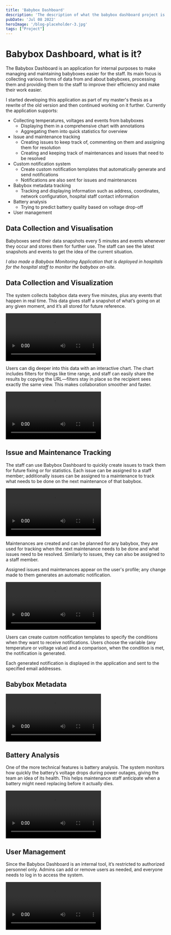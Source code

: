 ```yaml
---
title: 'Babybox Dashboard'
description: 'The description of what the babybox dashboard project is and what the application can do.'
pubDate: 'Jul 08 2022'
heroImage: '/blog-placeholder-3.jpg'
tags: ["Project"]
---
```


# Babybox Dashboard, what is it?

The Babybox Dashboard is an application for internal purposes to make managing and maintaining babyboxes easier for the staff. Its main focus is collecting various forms of data from and about babyboxes, processing them and providing them to the staff to improve their efficiency and make their work easier.

I started developing this application as part of my master's thesis as a rewrite of the old version and then continued working on it further. Currently the application supports:
- Collecting temperatures, voltages and events from babyboxes
  - Displaying them in a comprehensive chart with annotations
  - Aggregating them into quick statistics for overview
- Issue and maintenance tracking
  - Creating issues to keep track of, commenting on them and assigning them for resolution
  - Creating and keeping track of maintenances and issues that need to be resolved
- Custom notification system
  - Create custom notification templates that automatically generate and send notifications
  - Notifications are also sent for issues and maintenances
- Babybox metadata tracking
  - Tracking and displaying information such as address, coordinates, network configuration, hospital staff contact information
- Battery analysis
  - Trying to predict battery quality based on voltage drop-off
- User management

## Data Collection and Visualisation

Babyboxes send their data snapshots every 5 minutes and events whenever they occur and stores them for further use. The staff can see the latest snapshots and events to get the idea of the current situation.

*I also made a Babybox Monitoring Application that is deployed in hospitals for the hospital staff to monitor the babybox on-site.*

## Data Collection and Visualization

The system collects babybox data every five minutes, plus any events that happen in real time. This data gives staff a snapshot of what’s going on at any given moment, and it’s all stored for future reference.

![Data Collection demo](/images/blog/babybox.mp4)

Users can dig deeper into this data with an interactive chart. The chart includes filters for things like time range, and staff can easily share the results by copying the URL—filters stay in place so the recipient sees exactly the same view. This makes collaboration smoother and faster.

![Data Visualization demo](/images/blog/chart.mp4)

## Issue and Maintenance Tracking

The staff can use Babybox Dashboard to quickly create issues to track them for future fixing or for statistics. Each issue can be assigned to a staff member; additionally issues can be assigned to a maintenance to track what needs to be done on the next maintenance of that babybox.

![Issue and maintenance demo](/images/blog/issues.mp4)


Maintenances are created and can be planned for any babybox, they are used for tracking when the next maintenance needs to be done and what issues need to be resolved. Similarly to issues, they can also be assigned to a staff member.

Assigned issues and maintenances appear on the user's profile; any change made to them generates an automatic notification.

![Notification demo](/images/blog/notifications.mp4)

Users can create custom notification templates to specify the conditions when they want to receive notifications. Users choose the variable (any temperature or voltage value) and a comparison, when the condition is met, the notification is generated.

Each generated notification is displayed in the application and sent to the specified email addresses.

## Babybox Metadata


![Metadata demo](/images/blog/metadata.mp4)

## Battery Analysis

One of the more technical features is battery analysis. The system monitors how quickly the battery’s voltage drops during power outages, giving the team an idea of its health. This helps maintenance staff anticipate when a battery might need replacing before it actually dies.

![Battery analysis demo](/images/blog/battery.mp4)

## User Management

Since the Babybox Dashboard is an internal tool, it’s restricted to authorized personnel only. Admins can add or remove users as needed, and everyone needs to log in to access the system.

![Login demo](/images/blog/login.mp4)
